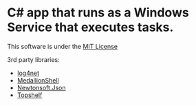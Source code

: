 # C# app that runs as a Windows Service that executes tasks.

This software is under the [MIT License](https://opensource.org/licenses/MIT)

3rd party libraries:
* [log4net](https://logging.apache.org/log4net/)
* [MedallionShell](https://github.com/madelson/MedallionShell)
* [Newtonsoft.Json](http://www.newtonsoft.com/json)
* [Topshelf](http://topshelf-project.com/)